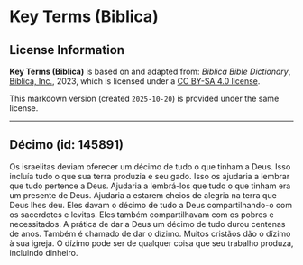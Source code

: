 # Key Terms (Biblica)

## License Information

**Key Terms (Biblica)** is based on and adapted from: _Biblica Bible Dictionary_, [Biblica, Inc.](https://www.biblica.com/), 2023, which is licensed under a [CC BY-SA 4.0 license](https://creativecommons.org/licenses/by-sa/4.0/legalcode.en).

This markdown version (created `2025-10-20`) is provided under the same license.



--------------------------------

## Décimo (id: 145891)

Os israelitas deviam oferecer um décimo de tudo o que tinham a Deus. Isso incluía tudo o que sua terra produzia e seu gado. Isso os ajudaria a lembrar que tudo pertence a Deus. Ajudaria a lembrá\-los que tudo o que tinham era um presente de Deus. Ajudaria a estarem cheios de alegria na terra que Deus lhes deu. Eles davam o décimo de tudo a Deus compartilhando\-o com os sacerdotes e levitas. Eles também compartilhavam com os pobres e necessitados. A prática de dar a Deus um décimo de tudo durou centenas de anos. Também é chamado de dar o dízimo. Muitos cristãos dão o dízimo à sua igreja. O dízimo pode ser de qualquer coisa que seu trabalho produza, incluindo dinheiro.


